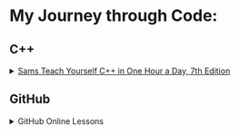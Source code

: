 # My Journey through Code:

## C++
<details>
<summary> <a href="https://github.com/mccrudd3n/OpenSource-Practise/tree/master/c%2B%2B/Sams_Teach_Yourself_C%2B%2B_in_One_Hour_a_Day">Sams Teach Yourself C++ in One Hour a Day, 7th Edition</a> </summary>
<ul>
<li> <a href="https://github.com/mccrudd3n/OpenSource-Practise/tree/master/c%2B%2B/Sams_Teach_Yourself_C%2B%2B_in_One_Hour_a_Day/Chap_2">Chapter 2</a> </li>
<li> <a href="https://github.com/mccrudd3n/OpenSource-Practise/tree/master/c%2B%2B/Sams_Teach_Yourself_C%2B%2B_in_One_Hour_a_Day/Chap_3">Chapter 3</a> </li>
<li> <a href="https://github.com/mccrudd3n/OpenSource-Practise/tree/master/c%2B%2B/Sams_Teach_Yourself_C%2B%2B_in_One_Hour_a_Day/Chap_4">Chapter 4</a> </li>
<li> <a href="https://github.com/mccrudd3n/OpenSource-Practise/tree/master/c%2B%2B/Sams_Teach_Yourself_C%2B%2B_in_One_Hour_a_Day/Chap_5">Chapter 5</a> </li>
<li> <a href="https://github.com/mccrudd3n/OpenSource-Practise/tree/master/c%2B%2B/Sams_Teach_Yourself_C%2B%2B_in_One_Hour_a_Day/Chap_6">Chapter 6</a> </li>
<li> <a href="https://github.com/mccrudd3n/OpenSource-Practise/tree/master/c%2B%2B/Sams_Teach_Yourself_C%2B%2B_in_One_Hour_a_Day/Chap_7">Chapter 7</a> </li>
</ul>
</details>
 
## GitHub

<details>
<summary> GitHub Online Lessons </summary>
<ul>
<li> <a href="https://github.com/mccrudd3n/github-slideshow">Github-Slideshow</a> </li>
<li> <a href="https://github.com/mccrudd3n/github-pages-with-jekyll">Github-Pages</a> </li>
<li> <a href="https://github.com/mccrudd3n/markdown-portfolio">Github-Markdown-Portfolio</a> </li>
<li> <a href="https://github.com/mccrudd3n/merge-conflicts">Github-Merge-Conflicts</a> </li>
</ul>
</details>
